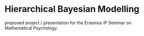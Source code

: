 # Hierarchical Bayesian Modelling

proposed project / presentation for the Erasmus IP Seminar on Mathematical Psychology.
